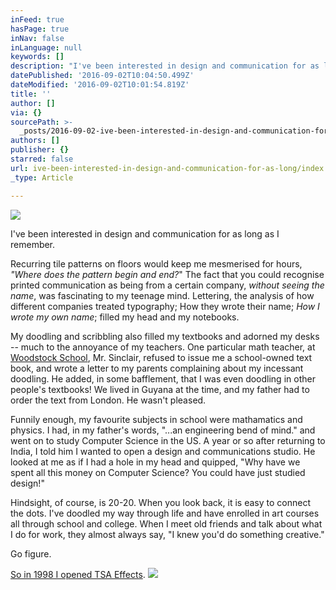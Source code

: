 ```yaml
---
inFeed: true
hasPage: true
inNav: false
inLanguage: null
keywords: []
description: "I've been interested in design and communication for as long as I remember.\_"
datePublished: '2016-09-02T10:04:50.499Z'
dateModified: '2016-09-02T10:01:54.819Z'
title: ''
author: []
via: {}
sourcePath: >-
  _posts/2016-09-02-ive-been-interested-in-design-and-communication-for-as-long.md
authors: []
publisher: {}
starred: false
url: ive-been-interested-in-design-and-communication-for-as-long/index.html
_type: Article

---
```

![](https://the-grid-user-content.s3-us-west-2.amazonaws.com/59a9b883-a09a-4289-94de-f904c30be0a7.jpg)

I've been interested in design and communication for as long as I remember. 

Recurring tile patterns on floors would keep me mesmerised for hours, _"Where does the pattern begin and end?_" The fact that you could recognise printed communication as being from a certain company, _without seeing the name_, was fascinating to my teenage mind. Lettering, the analysis of how different companies treated typography; How they wrote their name; _How I wrote my own name_; filled my head and my notebooks. 

My doodling and scribbling also filled my textbooks and adorned my desks -- much to the annoyance of my teachers. One particular math teacher, at [Woodstock School][0], Mr. Sinclair, refused to issue me a school-owned text book, and wrote a letter to my parents complaining about my incessant doodling. He added, in some bafflement, that I was even doodling in other people's textbooks! We lived in Guyana at the time, and my father had to order the text from London. He wasn't pleased.

Funnily enough, my favourite subjects in school were mathamatics and physics. I had, in my father's words, "...an engineering bend of mind." and went on to study Computer Science in the US. A year or so after returning to India, I told him I wanted to open a design and communications studio. He looked at me as if I had a hole in my head and quipped, "Why have we spent all this money on Computer Science? You could have just studied design!"

Hindsight, of course, is 20-20\. When you look back, it is easy to connect the dots. I've doodled my way through life and have enrolled in art courses all through school and college. When I meet old friends and talk about what I do for work, they almost always say, "I knew you'd do something creative."

Go figure.

[So in 1998 I opened TSA Effects][1].
![](https://the-grid-user-content.s3-us-west-2.amazonaws.com/448021b7-833b-475b-80c2-95384b8c536b.jpg)

[0]: http://www.woodstockschool.com/
[1]: http://www.tsa.in/